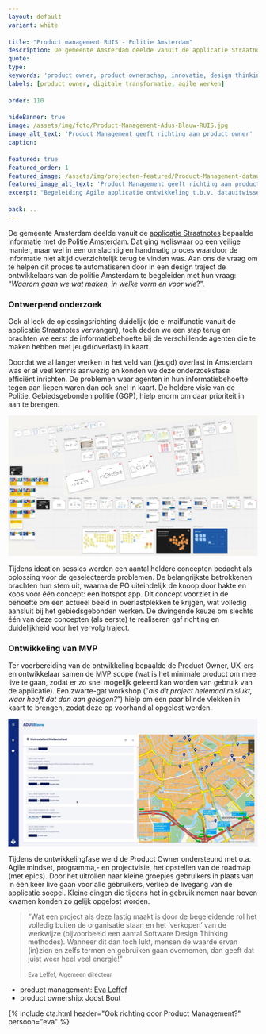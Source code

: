 ```yaml
---
layout: default
variant: white

title: "Product management RUIS - Politie Amsterdam"
description: De gemeente Amsterdam deelde vanuit de applicatie Straatnotes bepaalde informatie met de Politie Amsterdam. Dat ging weliswaar op een veilige manier, maar wel in een omslachtig en handmatig proces waardoor de informatie niet altijd overzichtelijk terug te vinden was. Aan ons de vraag om te helpen dit proces te automatiseren door in een design traject de ontwikkelaars van de politie Amsterdam te begeleiden met hun vraag:Waarom gaan we wat maken, in welke vorm en voor wie.
quote:
type:
keywords: 'product owner, product ownerschap, innovatie, design thinking, software design thinking, digitalisering, digitale transformatie, zorg, ouderenzorg, nieuwe website'
labels: [product owner, digitale transformatie, agile werken]

order: 110

hideBanner: true
image: /assets/img/foto/Product-Management-Adus-Blauw-RUIS.jpg
image_alt_text: 'Product Management geeft richting aan product owner'
caption:

featured: true
featured_order: 1
featured_image: /assets/img/projecten-featured/Product-Management-datauitwisseling-gemeente-politie.jpg
featured_image_alt_text: 'Product Management geeft richting aan product owner'
excerpt: "Begeleiding Agile applicatie ontwikkeling t.b.v. datauitwisseling gemeente en politie."

back: ..
---
```

De gemeente Amsterdam deelde vanuit de [applicatie Straatnotes](https://www.tiltshift.nl/projecten/opknippen-straatnotes/) bepaalde informatie met de Politie Amsterdam. Dat ging weliswaar op een veilige manier, maar wel in een omslachtig en handmatig proces waardoor de informatie niet altijd overzichtelijk terug te vinden was. Aan ons de vraag om te helpen dit proces te automatiseren door in een design traject de ontwikkelaars van de politie Amsterdam te begeleiden met hun vraag: “*Waarom gaan we wat maken, in welke vorm en voor wie*?”.

### Ontwerpend onderzoek

Ook al leek de oplossingsrichting duidelijk (de e-mailfunctie vanuit de applicatie Straatnotes vervangen), toch deden we een stap terug en brachten we eerst de informatiebehoefte bij de verschillende agenten die te maken hebben met jeugd(overlast) in kaart.

Doordat we al langer werken in het veld van (jeugd) overlast in Amsterdam was er al veel kennis aanwezig en konden we deze onderzoeksfase efficiënt inrichten. De problemen waar agenten in hun informatiebehoefte tegen aan liepen waren dan ook snel in kaart. De heldere visie van de Politie, Gebiedsgebonden politie (GGP), hielp enorm om daar prioriteit in aan te brengen.

<div class="article-image">
    <img src="/assets/img/foto/Product-Management-Adus-Blauw-RUIS.jpg" alt="Product Management en richting voor Product Owner" caption="Omdat er tijdens dit traject thuiswerken nog grotendeels verplicht was (ivm Corona) vonden veel sessie online plaats via Teams, waarbij Miro als presentatie en samenwerk omgeving werd gebruikt.">
</div>

Tijdens ideation sessies werden een aantal heldere concepten bedacht als oplossing voor de geselecteerde problemen. De belangrijkste betrokkenen brachten hun stem uit, waarna de PO uiteindelijk de knoop door hakte en koos voor één concept: een hotspot app. Dit concept voorziet in de behoefte om een actueel beeld in overlastplekken te krijgen, wat volledig aansluit bij het gebiedsgebonden werken. De dwingende keuze om slechts één van deze concepten (als eerste) te realiseren gaf richting en duidelijkheid voor het vervolg traject. 

### Ontwikkeling van MVP

Ter voorbereiding van de ontwikkeling bepaalde de Product Owner, UX-ers en ontwikkelaar samen de MVP scope (wat is het minimale product om mee live te gaan, zodat er zo snel mogelijk geleerd kan worden van gebruik van de applicatie). Een zwarte-gat workshop (”*als dit project helemaal mislukt, waar heeft dat dan aan gelegen?*”) hielp om een paar blinde vlekken in kaart te brengen, zodat deze op voorhand al opgelost werden.

<div class="article-image">
    <img src="/assets/img/foto/Begeleiding-agile-ontwikkeling-data-uitwisseling-politie-gemeente.jpg">
</div>

Tijdens de ontwikkelingfase werd de Product Owner ondersteund met o.a. Agile mindset, programma,- en projectvisie, het opstellen van de roadmap (met epics). Door het uitrollen naar kleine groepjes gebruikers in plaats van in één keer live gaan voor alle gebruikers, verliep de livegang van de applicatie soepel. Kleine dingen die tijdens het in gebruik nemen naar boven kwamen konden zo gelijk opgelost worden.

> "Wat een project als deze lastig maakt is door de begeleidende rol het volledig buiten de organisatie staan en het ‘verkopen’ van de werkwijze (bijvoorbeeld een aantal Software Design Thinking methodes). Wanneer dit dan toch lukt, mensen de waarde ervan (in)zien en zelfs termen en gebruiken gaan overnemen, dan geeft dat juist weer heel veel energie!"
>
> <small>Eva Leffef, Algemeen directeur</small>

- product management: [Eva Leffef](/mensen/eva-leffef/)
- product ownership: Joost Bout
                                                                    
{% include cta.html header="Ook richting door Product Management?" persoon="eva" %}

